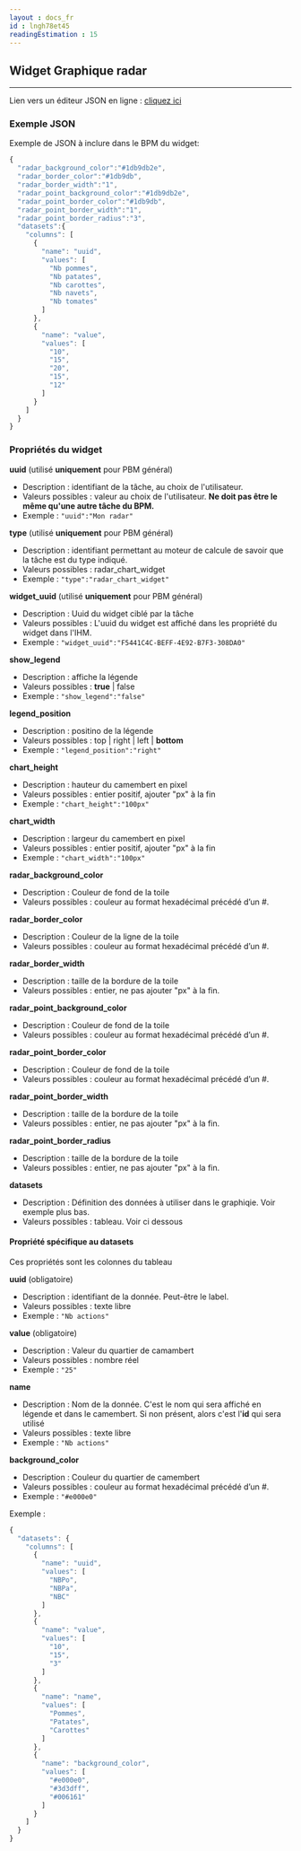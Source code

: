 ```yaml
---
layout : docs_fr
id : lngh78et45
readingEstimation : 15
---
```


## Widget Graphique radar
------------------------

Lien vers un éditeur JSON en ligne : [cliquez ici](https://jsoneditoronline.org) 

### Exemple JSON

Exemple de JSON à inclure dans le BPM du widget:
```javascript
{
  "radar_background_color":"#1db9db2e",
  "radar_border_color":"#1db9db",
  "radar_border_width":"1",
  "radar_point_background_color":"#1db9db2e",
  "radar_point_border_color":"#1db9db",
  "radar_point_border_width":"1",
  "radar_point_border_radius":"3",
  "datasets":{
    "columns": [
      {
        "name": "uuid",
        "values": [
          "Nb pommes",
          "Nb patates",
          "Nb carottes",
          "Nb navets",
          "Nb tomates"
        ]
      },
      {
        "name": "value",
        "values": [
          "10",
          "15",
          "20",
          "15",
          "12"
        ]
      }
    ]
  } 
}
```

### Propriétés du widget

**uuid** (utilisé **uniquement** pour PBM général) 
* Description : identifiant de la tâche, au choix de l'utilisateur.
* Valeurs possibles : valeur au choix de l'utilisateur. **Ne doit pas être le même qu'une autre tâche du BPM.**
* Exemple : ```"uuid":"Mon radar"```

**type** (utilisé **uniquement** pour PBM général) 
* Description : identifiant permettant au moteur de calcule de savoir que la tâche est du type indiqué.
* Valeurs possibles : radar_chart_widget 
* Exemple : ```"type":"radar_chart_widget"```

**widget_uuid** (utilisé **uniquement** pour PBM général) 
* Description : Uuid du widget ciblé par la tâche
* Valeurs possibles : L'uuid du widget est affiché dans les propriété du widget dans l'IHM. 
* Exemple : ```"widget_uuid":"F5441C4C-BEFF-4E92-B7F3-308DA0"```

**show_legend**
* Description : affiche la légende
* Valeurs possibles : **true** \| false
* Exemple : ```"show_legend":"false"```

**legend_position**
* Description : positino de la légende
* Valeurs possibles : top \| right \| left \| **bottom**
* Exemple : ```"legend_position":"right"```

**chart_height**
* Description : hauteur du camembert en pixel
* Valeurs possibles : entier positif, ajouter "px" à la fin
* Exemple : ```"chart_height":"100px"```

**chart_width**
* Description : largeur du camembert en pixel
* Valeurs possibles : entier positif, ajouter "px" à la fin
* Exemple : ```"chart_width":"100px"```


**radar_background_color**
* Description : Couleur de fond de la toile
* Valeurs possibles : couleur au format hexadécimal précédé d’un #.

**radar_border_color**
* Description : Couleur de la ligne de la toile
* Valeurs possibles : couleur au format hexadécimal précédé d’un #.

**radar_border_width**
* Description : taille de la bordure de la toile
* Valeurs possibles : entier, ne pas ajouter "px" à la fin.

**radar_point_background_color**
* Description : Couleur de fond de la toile
* Valeurs possibles : couleur au format hexadécimal précédé d’un #.

**radar_point_border_color**
* Description : Couleur de fond de la toile
* Valeurs possibles : couleur au format hexadécimal précédé d’un #.

**radar_point_border_width**
* Description : taille de la bordure de la toile
* Valeurs possibles : entier, ne pas ajouter "px" à la fin.

**radar_point_border_radius**
* Description : taille de la bordure de la toile
* Valeurs possibles : entier, ne pas ajouter "px" à la fin.


**datasets**
* Description : Définition des données à utiliser dans le graphiqie. Voir exemple plus bas.
* Valeurs possibles : tableau. Voir ci dessous

#### Propriété spécifique au datasets

Ces propriétés sont les colonnes du tableau

**uuid** (obligatoire)
* Description : identifiant de la donnée. Peut-être le label.
* Valeurs possibles : texte libre
* Exemple : ```"Nb actions"```

**value** (obligatoire)
* Description : Valeur du quartier de camambert
* Valeurs possibles : nombre réel
* Exemple : ```"25"```

**name**
* Description : Nom de la donnée. C'est le nom qui sera affiché en légende et dans le camembert. Si non présent, alors c'est l'**id** qui sera utilisé
* Valeurs possibles : texte libre
* Exemple : ```"Nb actions"```

**background_color**
* Description : Couleur du quartier de camembert
* Valeurs possibles : couleur au format hexadécimal précédé d’un #.
* Exemple : ```"#e000e0"```


Exemple :

```javascript
{
  "datasets": {
    "columns": [
      {
        "name": "uuid",
        "values": [
          "NBPo",
          "NBPa",
          "NBC"
        ]
      },
      {
        "name": "value",
        "values": [
          "10",
          "15",
          "3"
        ]
      },
      {
        "name": "name",
        "values": [
          "Pommes",
          "Patates",
          "Carottes"
        ]
      },
      {
        "name": "background_color",
        "values": [
          "#e000e0",
          "#3d3dff",
          "#006161"
        ]
      }
    ]
  }
}
```



